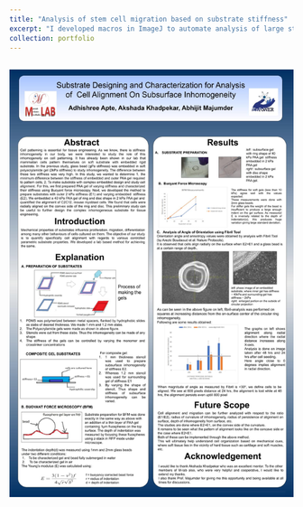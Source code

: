 ```yaml
---
title: "Analysis of stem cell migration based on substrate stiffness"
excerpt: "I developed macros in ImageJ to automate analysis of large stacks of images captured under a microscope. I also prepared PDMS polymer gels of different stiffness and characterised their stiffness using buoyant force microscopy - frugal alternative to atomic force microscopy."
collection: portfolio
---
```


<br/><img src='/images/poster.jpg'>

